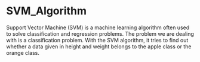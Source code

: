 # SVM_Algorithm
Support Vector Machine (SVM) is a machine learning algorithm often used to solve classification and regression problems. The problem we are dealing with is a classification problem. With the SVM algorithm, it tries to find out whether a data given in height and weight belongs to the apple class or the orange class.
